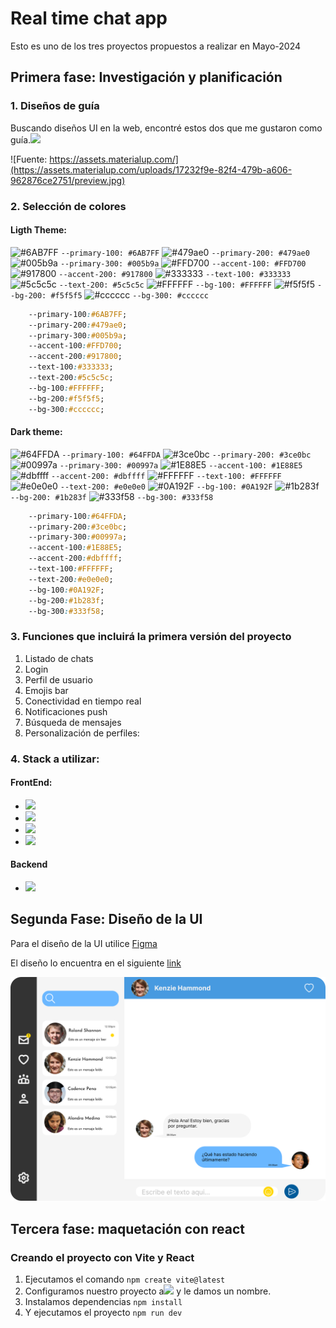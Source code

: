 # Real time chat app  

Esto es uno de los tres proyectos propuestos a  realizar en Mayo-2024  
  

## Primera fase: Investigación y planificación  

### 1. Diseños de guía  

Buscando diseños UI en la web, encontré estos dos que me gustaron como guía.![](https://assets.materialup.com/uploads/ddee5e43-4aea-4c63-abf4-b08f7233d98c/preview.png)


![Fuente: https://assets.materialup.com/](https://assets.materialup.com/uploads/17232f9e-82f4-479b-a606-962876ce2751/preview.jpg)  
  

### 2. Selección de colores
#### Ligth Theme:
![#6AB7FF](https://placehold.co/15x15/6AB7FF/6AB7FF.png) `--primary-100: #6AB7FF`
![#479ae0](https://placehold.co/15x15/479ae0/479ae0.png) `--primary-200: #479ae0`
![#005b9a](https://placehold.co/15x15/005b9a/005b9a.png) `--primary-300: #005b9a`
![#FFD700](https://placehold.co/15x15/FFD700/FFD700.png) `--accent-100: #FFD700`
![#917800](https://placehold.co/15x15/917800/917800.png) `--accent-200: #917800`
![#333333](https://placehold.co/15x15/333333/333333.png) `--text-100: #333333`
![#5c5c5c](https://placehold.co/15x15/5c5c5c/5c5c5c.png) `--text-200: #5c5c5c`
![#FFFFFF](https://placehold.co/15x15/FFFFFF/FFFFFF.png) `--bg-100: #FFFFFF`
![#f5f5f5](https://placehold.co/15x15/f5f5f5/f5f5f5.png) `--bg-200: #f5f5f5`
![#cccccc](https://placehold.co/15x15/cccccc/cccccc.png) `--bg-300: #cccccc`


```CSS
    --primary-100:#6AB7FF;
    --primary-200:#479ae0;
    --primary-300:#005b9a;
    --accent-100:#FFD700;
    --accent-200:#917800;
    --text-100:#333333;
    --text-200:#5c5c5c;
    --bg-100:#FFFFFF;
    --bg-200:#f5f5f5;
    --bg-300:#cccccc;   
```

#### Dark theme:

![#64FFDA](https://placehold.co/15x15/64FFDA/64FFDA.png) `--primary-100: #64FFDA`
![#3ce0bc](https://placehold.co/15x15/3ce0bc/3ce0bc.png) `--primary-200: #3ce0bc`
![#00997a](https://placehold.co/15x15/00997a/00997a.png) `--primary-300: #00997a`
![#1E88E5](https://placehold.co/15x15/1E88E5/1E88E5.png) `--accent-100: #1E88E5`
![#dbffff](https://placehold.co/15x15/dbffff/dbffff.png) `--accent-200: #dbffff`
![#FFFFFF](https://placehold.co/15x15/FFFFFF/FFFFFF.png) `--text-100: #FFFFFF`
![#e0e0e0](https://placehold.co/15x15/e0e0e0/e0e0e0.png) `--text-200: #e0e0e0`
![#0A192F](https://placehold.co/15x15/0A192F/0A192F.png) `--bg-100: #0A192F`
![#1b283f](https://placehold.co/15x15/1b283f/1b283f.png) `--bg-200: #1b283f`
![#333f58](https://placehold.co/15x15/333f58/333f58.png) `--bg-300: #333f58`

```CSS
    --primary-100:#64FFDA;
    --primary-200:#3ce0bc;
    --primary-300:#00997a;
    --accent-100:#1E88E5;
    --accent-200:#dbffff;
    --text-100:#FFFFFF;
    --text-200:#e0e0e0;
    --bg-100:#0A192F;
    --bg-200:#1b283f;
    --bg-300:#333f58;   
```

### 3. Funciones que incluirá la primera versión del proyecto
1. Listado de chats
2. Login
3. Perfil de usuario
4. Emojis bar
5. Conectividad en tiempo real
6. Notificaciones push
7. Búsqueda de mensajes
8. Personalización de perfiles:

### 4. Stack a  utilizar:
#### FrontEnd: 
*  [![](https://img.shields.io/badge/React-20232A?style=for-the-badge&logo=react&logoColor=61DAFB)](https://react.dev/)
*  [![](https://img.shields.io/badge/Vite-B73BFE?style=for-the-badge&logo=vite&logoColor=FFD62E)](https://es.vitejs.dev/)
*  [![](https://img.shields.io/badge/Tailwind_CSS-38B2AC?style=for-the-badge&logo=tailwind-css&logoColor=white)](https://tailwindcss.com/docs/)
*  [![](https://img.shields.io/badge/React_Router-CA4245?style=for-the-badge&logo=react-router&logoColor=white)](https://reactrouter.com/en/main)

#### Backend
* [![](https://img.shields.io/badge/firebase-ffca28?style=for-the-badge&logo=firebase&logoColor=black)](https://console.firebase.google.com/)
## Segunda Fase: Diseño de la UI
Para el diseño de la UI utilice [Figma](https://www.figma.com/)

El diseño lo encuentra en el siguiente [link](https://www.figma.com/proto/DIx4uyuxmZ153npeyHleAC/real-time-chat-app?type=design&node-id=1-3&t=rjNXb5BIpje8IGmP-1&scaling=contain&page-id=0%3A1&starting-point-node-id=10%3A103&mode=design)


![alt text](<Preview-desktop.png>)


## Tercera fase: maquetación con react

### Creando el proyecto con Vite y React
1. Ejecutamos el comando `npm create vite@latest`
2. Configuramos nuestro proyecto a![](https://img.shields.io/badge/React-20232A?style=for-the-badge&logo=react&logoColor=61DAFB) y le damos un nombre.
3. Instalamos dependencias `npm install`
4. Y ejecutamos el proyecto `npm run dev`
